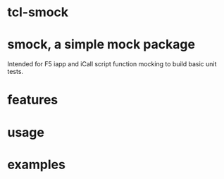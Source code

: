 # tcl-smock

# smock, a simple mock package
Intended for F5 iapp and iCall script function mocking to build basic unit tests.

# features

# usage

# examples

